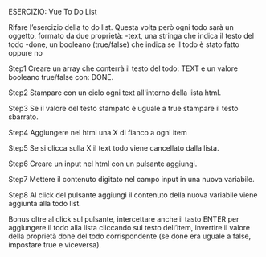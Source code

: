 ESERCIZIO: Vue To Do List

Rifare l’esercizio della to do list. 
Questa volta però ogni todo sarà un oggetto, formato da due proprietà:
-text, una stringa che indica il testo del todo
-done, un booleano (true/false) che indica se il todo è stato fatto oppure no

Step1
Creare un array che conterrà il testo del todo: TEXT e un valore booleano true/false con: DONE.

Step2
Stampare con un ciclo ogni text all'interno della lista html.

Step3
Se il valore del testo stampato è uguale a true stampare il testo sbarrato.

Step4
Aggiungere nel html una X di fianco a ogni item

Step5
Se si clicca sulla X il text todo viene cancellato dalla lista.

Step6
Creare un input nel html con un pulsante aggiungi.

Step7
Mettere il contenuto digitato nel campo input in una nuova variabile.

Step8
Al click del pulsante aggiungi il contenuto della nuova variabile viene aggiunta alla todo list.

Bonus
oltre al click sul pulsante, intercettare anche il tasto ENTER per aggiungere il todo alla lista
cliccando sul testo dell’item, invertire il valore della proprietà done del todo corrispondente (se done era uguale a false, impostare true e viceversa).
